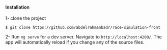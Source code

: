 
#### Installation 
 1- clone the project
 
    $ git clone https://github.com/abdelrahmanbadr/race-simulation-front
    
2- Run `ng serve` for a dev server. Navigate to `http://localhost:4200/`.
 The app will automatically reload if you change any of the source files.


